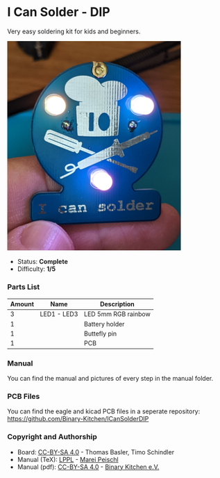 # I Can Solder - DIP
Very easy soldering kit for kids and beginners.

<img src="manual/images/PXL_20210221_114240481.jpg" width=400px alt="I Can Solder DIP">

- Status: **Complete**
- Difficulty: **1/5**

### Parts List

| Amount | Name         | Description                        |
|--------|--------------|------------------------------------|
| 3      | LED1 - LED3  | LED 5mm RGB rainbow                |
| 1      |              | Battery holder                     |
| 1      |              | Buttefly pin                       |
| 1      |              | PCB                                |

### Manual
You can find the manual and pictures of every step in the manual folder.

### PCB Files
You can find the eagle and kicad PCB files in a seperate repository: https://github.com/Binary-Kitchen/ICanSolderDIP

### Copyright and Authorship

- Board: [CC-BY-SA 4.0](https://creativecommons.org/licenses/by-sa/4.0/) - Thomas Basler, Timo Schindler
- Manual (TeX): [LPPL](https://www.latex-project.org/lppl.txt) - [Marei Peischl](https://peitex.de)
- Manual (pdf): [CC-BY-SA 4.0](https://creativecommons.org/licenses/by-sa/4.0/) - [Binary Kitchen e.V.](https://www.binary-kitchen.de)

